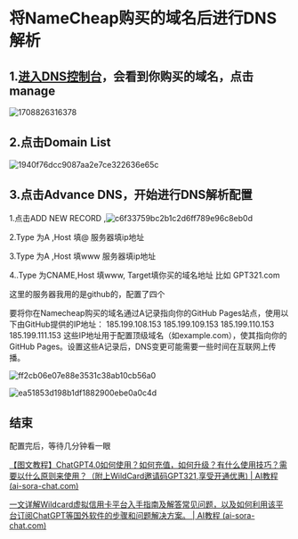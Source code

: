 # 将NameCheap购买的域名后进行DNS解析

## 1.[进入DNS控制台](https://ap.www.namecheap.com/)，会看到你购买的域名，点击manage

![1708826316378](https://chatd.oss-us-east-1.aliyuncs.com/img2/202402250958149.png)

## 2.点击Domain List

![1940f76dcc9087aa2e7ce322636e65c](https://chatd.oss-us-east-1.aliyuncs.com/img2/202402251053058.png)

## 3.点击Advance DNS，开始进行DNS解析配置

1.点击ADD NEW RECORD ,![c6f33759bc2b1c2d6ff789e96c8eb0d](https://chatd.oss-us-east-1.aliyuncs.com/img2/202402251115504.png)

2.Type 为A ,Host 填@  服务器填ip地址

3.Type 为A ,Host 填www  服务器填ip地址

4..Type 为CNAME,Host 填www,  Target填你买的域名地址 比如   GPT321.com

这里的服务器我用的是github的，配置了四个

要将你在Namecheap购买的域名通过A记录指向你的GitHub Pages站点，使用以下由GitHub提供的IP地址：
185.199.108.153
185.199.109.153
185.199.110.153
185.199.111.153
这些IP地址用于配置顶级域名（如example.com），使其指向你的GitHub Pages。设置这些A记录后，DNS变更可能需要一些时间在互联网上传播。

![ff2cb06e07e88e3531c38ab10cb56a0](https://chatd.oss-us-east-1.aliyuncs.com/img2/202402251108659.png)

![ea51853d198b1df1882900ebe0a0c4d](https://chatd.oss-us-east-1.aliyuncs.com/img2/202402251109146.png)

## 结束

配置完后，等待几分钟看一眼

[【图文教程】ChatGPT4.0如何使用？如何充值，如何升级？有什么使用技巧？需要以什么原则来使用？（附上WildCard邀请码GPT321,享受开通优惠) | AI教程 (ai-sora-chat.com)](https://ai-sora-chat.com/#/)

[一文详解Wildcard虚拟信用卡平台入手指南及解答常见问题，以及如何利用该平台订阅ChatGPT等国外软件的步骤和问题解决方案。 | AI教程 (ai-sora-chat.com)](https://ai-sora-chat.com/#/handbook/Detailed-explanation-of-Wildcard.html)
